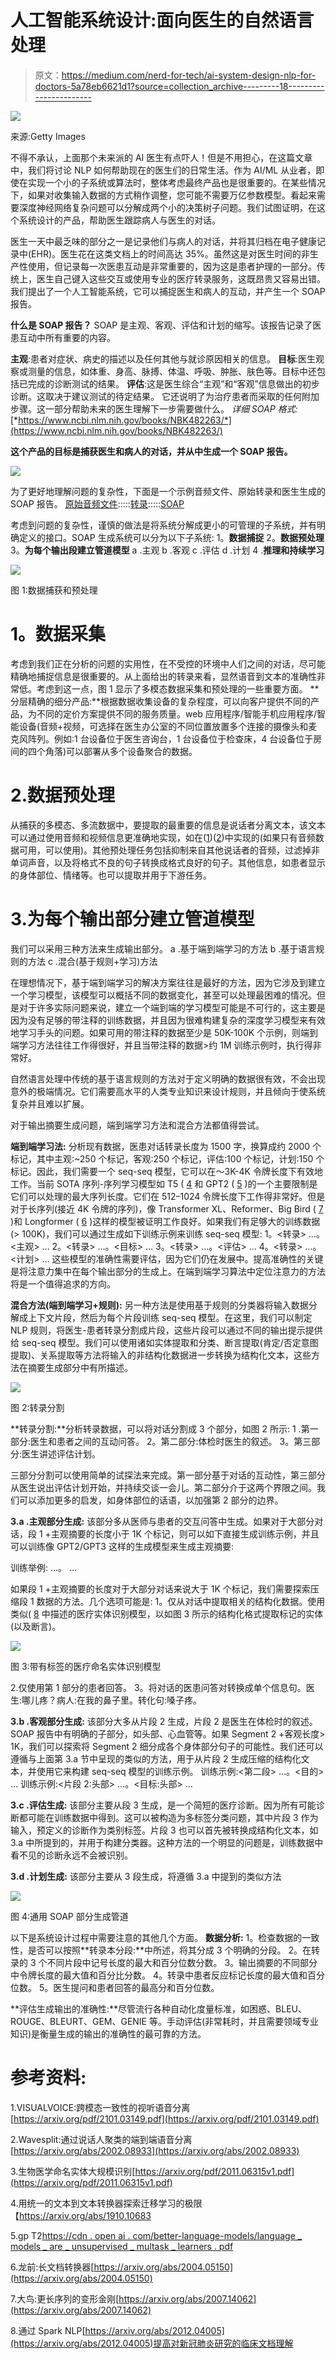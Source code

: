 # 人工智能系统设计:面向医生的自然语言处理

> 原文：<https://medium.com/nerd-for-tech/ai-system-design-nlp-for-doctors-5a78eb6621d1?source=collection_archive---------18----------------------->

![](img/c9b634faaa885c4a1d6d66ee6db3a4b4.png)

来源:Getty Images

不得不承认，上面那个未来派的 AI 医生有点吓人！但是不用担心，在这篇文章中，我们将讨论 NLP 如何帮助现在的医生们的日常生活。作为 AI/ML 从业者，即使在实现一个小的子系统或算法时，整体考虑最终产品也是很重要的。在某些情况下，如果对收集输入数据的方式稍作调整，您可能不需要万亿参数模型。看起来需要深度神经网络复杂问题可以分解成两个小的决策树子问题。我们试图证明，在这个系统设计的产品，帮助医生跟踪病人与医生的对话。

医生一天中最乏味的部分之一是记录他们与病人的对话，并将其归档在电子健康记录中(EHR)。医生花在这类文档上的时间高达 35%。虽然这是对医生时间的非生产性使用，但记录每一次医患互动是非常重要的，因为这是患者护理的一部分。传统上，医生自己键入这些交互或使用专业的医疗转录服务，这既昂贵又容易出错。我们提出了一个人工智能系统，它可以捕捉医生和病人的互动，并产生一个 SOAP 报告。

**什么是 SOAP 报告？** SOAP 是主观、客观、评估和计划的缩写。该报告记录了医患互动中所有重要的内容。

**主观**:患者对症状、病史的描述以及任何其他与就诊原因相关的信息。
**目标**:医生观察或测量的信息，如体重、身高、脉搏、体温、呼吸、肿胀、肤色等。目标中还包括已完成的诊断测试的结果。
**评估**:这是医生综合“主观”和“客观”信息做出的初步诊断。这取决于建议测试的待定结果。
它还说明了为治疗患者而采取的任何附加步骤。这一部分帮助未来的医生理解下一步需要做什么。
*详细 SOAP 格式:*[*https://www.ncbi.nlm.nih.gov/books/NBK482263/*](https://www.ncbi.nlm.nih.gov/books/NBK482263/)

**这个产品的目标是捕获医生和病人的对话，并从中生成一个 SOAP 报告。**

![](img/97ca7fa9620ab9637c506a2de5afa391.png)

为了更好地理解问题的复杂性，下面是一个示例音频文件、原始转录和医生生成的 SOAP 报告。
[原始音频文件](https://drive.google.com/file/d/1Cgzp2scqzEsUs4tXmEQ1gQaLqfKmmMLW/view):::::[转录](https://sites.google.com/view/aitranscription/transcription):::::[SOAP](https://sites.google.com/view/aitranscription/soap)

考虑到问题的复杂性，谨慎的做法是将系统分解成更小的可管理的子系统，并有明确定义的接口。SOAP 生成系统可以分为以下子系统:
1。**数据捕捉**
2。**数据预处理**
3。**为每个输出段建立管道模型**
a .主观
b .客观
c .评估
d .计划
4 .**推理和持续学习**

![](img/daebf827878baf9823af27935e2a5558.png)

图 1:数据捕获和预处理

# **1。数据采集**

考虑到我们正在分析的问题的实用性，在不受控的环境中人们之间的对话，尽可能精确地捕捉信息是很重要的。从上面给出的转录来看，显然语音到文本的准确性非常低。考虑到这一点，图 1 显示了多模态数据采集和预处理的一些重要方面。
**分层精确的细分产品:**根据数据收集设备的复杂程度，可以向客户提供不同的产品，为不同的定价方案提供不同的服务质量。web 应用程序/智能手机应用程序/智能设备(音频+视频，可选择在医生办公室的不同位置放置多个连接的摄像头和麦克风阵列。例如:1 台设备位于医生咨询台，1 台设备位于检查床，4 台设备位于房间的四个角落)可以部署从多个设备聚合的数据。

# 2.数据预处理

从捕获的多模态、多流数据中，要提取的最重要的信息是说话者分离文本，该文本可以通过使用音频和视频信息更准确地实现，如在([1](https://arxiv.org/pdf/2101.03149.pdf))([2](https://arxiv.org/abs/2002.08933))中实现的(如果只有音频数据可用，可以使用)。其他预处理任务包括抑制来自其他说话者的音频，过滤掉非单词声音，以及将格式不良的句子转换成格式良好的句子。其他信息，如患者显示的身体部位、情绪等。也可以提取并用于下游任务。

# 3.为每个输出部分建立管道模型

我们可以采用三种方法来生成输出部分。
a .基于端到端学习的方法
b .基于语言规则的方法
c .混合(基于规则+学习)方法

在理想情况下，基于端到端学习的解决方案往往是最好的方法，因为它涉及到建立一个学习模型，该模型可以概括不同的数据变化，甚至可以处理最困难的情况。但是对于许多实际问题来说，建立一个端到端的学习模型可能是不可行的，这主要是因为没有足够的带注释的训练数据，并且因为很难构建复杂的深度学习模型来有效地学习手头的问题。如果可用的带注释的数据至少是 50K-100K 个示例，则端到端学习方法往往工作得很好，并且当带注释的数据>约 1M 训练示例时，执行得非常好。

自然语言处理中传统的基于语言规则的方法对于定义明确的数据很有效，不会出现意外的极端情况。它们需要高水平的人类专业知识来设计规则，并且倾向于使系统复杂并且难以扩展。

对于输出摘要生成问题，端到端学习方法和混合方法都值得尝试。

**端到端学习法:** 分析现有数据，医患对话转录长度为 1500 字，换算成约 2000 个标记，其中主观:~250 个标记，客观:250 个标记，评估:100 个标记，计划:150 个标记。因此，我们需要一个 seq-seq 模型，它可以在～3K-4K 令牌长度下有效地工作。当前 SOTA 序列-序列学习模型如 T5 ( [4](https://arxiv.org/abs/1910.10683) 和 GPT2 ( [5](https://cdn.openai.com/better-language-models/language_models_are_unsupervised_multitask_learners.pdf) )的一个主要限制是它们可以处理的最大序列长度。它们在 512–1024 令牌长度下工作得非常好。但是对于长序列(接近 4K 令牌的序列)，像 Transformer XL、Reformer、Big Bird ( [7](https://arxiv.org/abs/2007.14062) )和 Longformer ( [6](https://arxiv.org/abs/2004.05150) )这样的模型被证明工作良好。如果我们有足够大的训练数据(> 100K)，我们可以通过生成如下训练示例来训练 seq-seq 模型:
1。<转录> …。<主观> …
2。<转录> …。<目标> …
3。<转录> …。<评估> …
4。<转录> …。<计划> …
这些模型的准确性需要评估，因为它们仍在发展中。提高准确性的关键是将注意力集中在每个输出部分的生成上。在端到端学习算法中定位注意力的方法将是一个值得追求的方向。

**混合方法(端到端学习+规则):** 另一种方法是使用基于规则的分类器将输入数据分解成上下文片段，然后为每个片段训练 seq-seq 模型。在这里，我们可以制定 NLP 规则，将医生-患者转录分割成片段，这些片段可以通过不同的输出提示提供给 seq-seq 模型。我们可以使用诸如实体提取和分类、断言提取(肯定/否定意图提取)、关系提取等方法将输入的非结构化数据进一步转换为结构化文本，这些方法在摘要生成部分中有所描述。

![](img/98f63386810f741fbd91deba4411cf98.png)

图 2:转录分割

**转录分割:**分析转录数据，可以将对话分割成 3 个部分，如图 2 所示:
1 .第一部分:医生和患者之间的互动问答。
2。第二部分:体检时医生的叙述。
3。第三部分:医生讲述评估计划。

三部分分割可以使用简单的试探法来完成。第一部分基于对话的互动性，第三部分从医生说出评估计划开始，并持续交谈一会儿。第二部分介于这两个界限之间。我们可以添加更多的启发，如身体部位的话语，以加强第 2 部分的边界。

**3.a .主观部分生成:** 该部分多从医师与患者的交互问答中生成。如果对于大部分对话，段 1 +主观摘要的长度小于 1K 个标记，则可以如下直接生成训练示例，并且可以训练像 GPT2/GPT3 这样的生成模型来生成主观摘要:

训练举例: <segment>…。 <subjective>…</subjective></segment>

如果段 1 +主观摘要的长度对于大部分对话来说大于 1K 个标记，我们需要探索压缩段 1 数据的方法。几个选项可能是:
1。仅从对话中提取相关的结构化数据。使用类似( [8](https://arxiv.org/abs/2012.04005) 中描述的医疗实体识别模型，以如图 3 所示的结构化格式提取标记的实体(以及断言)。

![](img/38143c2d1430687ab6e46d97ded8f5f0.png)

图 3:带有标签的医疗命名实体识别模型

2.仅使用第 1 部分的患者回答。
3。将对话的医患问答对转换成单个信息句。医生:哪儿疼？病人:在我的鼻子里。转化句:嗓子疼。

**3.b .客观部分生成:** 该部分大多从片段 2 生成，片段 2 是医生在体检时的叙述。SOAP 报告中有明确的子部分，如头部、心血管等。如果 Segment 2 +客观长度> 1K，我们可以探索将 Segment 2 细分成各个身体部分句子的可能性。我们还可以遵循与上面第 3.a 节中呈现的类似的方法，用于从片段 2 生成压缩的结构化文本，并使用它来构建 seq-seq 模型的训练示例。
训练示例:<第二段> …。<目的> …
训练示例:<片段 2:头部> …。<目标:头部> …

**3.c .评估生成:** 该部分主要从段 3 生成，是一个简短的医疗诊断。因为所有可能诊断都可能在训练数据中得到。这可以被构造为多标签分类问题，其中片段 3 作为输入，预定义的诊断作为类别标签。片段 3 也可以首先被转换成结构化文本，如 3.a 中所提到的，并用于构建分类器。这种方法的一个明显的问题是，训练数据中看不见的诊断永远不会被识别。

**3.d .计划生成:** 该部分主要从 3 段生成，将遵循 3.a 中提到的类似方法

![](img/112ca758a2f62f496872cecd46bf9da5.png)

图 4:通用 SOAP 部分生成管道

以下是系统设计过程中需要注意的其他几个方面。
**数据分析:** 1。检查数据的一致性，是否可以按照**转录本分段:**中所述，将其分成 3 个明确的分段。
2。在转录的 3 个不同片段中记号长度的最大和百分位数分数。
3。输出摘要的不同部分中令牌长度的最大值和百分比分数。
4。转录中患者反应标记长度的最大值和百分位数。
5。医生提问和患者回答的最高分和百分位数。

**评估生成输出的准确性:**尽管流行各种自动化度量标准，如困惑、BLEU、ROUGE、BLEURT、GEM、GENIE 等。手动评估(非常耗时，并且需要领域专业知识)是衡量生成的输出的准确性的最可靠的方法。

# 参考资料:

1.VISUALVOICE:跨模态一致性的视听语音分离[https://arxiv.org/pdf/2101.03149.pdf](https://arxiv.org/pdf/2101.03149.pdf)

2.Wavesplit:通过说话人聚类的端到端语音分离[https://arxiv.org/abs/2002.08933](https://arxiv.org/abs/2002.08933)

3.生物医学命名实体大规模识别[https://arxiv.org/pdf/2011.06315v1.pdf](https://arxiv.org/pdf/2011.06315v1.pdf)

4.用统一的文本到文本转换器探索迁移学习的极限【https://arxiv.org/abs/1910.10683 

5.gp T2[https://cdn . open ai . com/better-language-models/language _ models _ are _ unsupervised _ multask _ learners . pdf](https://cdn.openai.com/better-language-models/language_models_are_unsupervised_multitask_learners.pdf)

6.龙前:长文档转换器[https://arxiv.org/abs/2004.05150](https://arxiv.org/abs/2004.05150)

7.大鸟:更长序列的变形金刚[https://arxiv.org/abs/2007.14062](https://arxiv.org/abs/2007.14062)

8.通过 Spark NLP[https://arxiv.org/abs/2012.04005](https://arxiv.org/abs/2012.04005)提高对新冠肺炎研究的临床文档理解